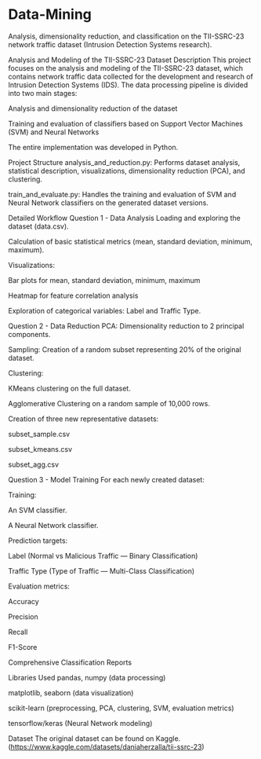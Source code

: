 # Data-Mining
Analysis, dimensionality reduction, and classification on the TII-SSRC-23 network traffic dataset (Intrusion Detection Systems research).


Analysis and Modeling of the TII-SSRC-23 Dataset
Description
This project focuses on the analysis and modeling of the TII-SSRC-23 dataset, which contains network traffic data collected for the development and research of Intrusion Detection Systems (IDS).
The data processing pipeline is divided into two main stages:

Analysis and dimensionality reduction of the dataset

Training and evaluation of classifiers based on Support Vector Machines (SVM) and Neural Networks

The entire implementation was developed in Python.

Project Structure
analysis_and_reduction.py:
Performs dataset analysis, statistical description, visualizations, dimensionality reduction (PCA), and clustering.

train_and_evaluate.py:
Handles the training and evaluation of SVM and Neural Network classifiers on the generated dataset versions.

Detailed Workflow
Question 1 - Data Analysis
Loading and exploring the dataset (data.csv).

Calculation of basic statistical metrics (mean, standard deviation, minimum, maximum).

Visualizations:

Bar plots for mean, standard deviation, minimum, maximum

Heatmap for feature correlation analysis

Exploration of categorical variables: Label and Traffic Type.

Question 2 - Data Reduction
PCA: Dimensionality reduction to 2 principal components.

Sampling: Creation of a random subset representing 20% of the original dataset.

Clustering:

KMeans clustering on the full dataset.

Agglomerative Clustering on a random sample of 10,000 rows.

Creation of three new representative datasets:

subset_sample.csv

subset_kmeans.csv

subset_agg.csv

Question 3 - Model Training
For each newly created dataset:

Training:

An SVM classifier.

A Neural Network classifier.

Prediction targets:

Label (Normal vs Malicious Traffic — Binary Classification)

Traffic Type (Type of Traffic — Multi-Class Classification)

Evaluation metrics:

Accuracy

Precision

Recall

F1-Score

Comprehensive Classification Reports

Libraries Used
pandas, numpy (data processing)

matplotlib, seaborn (data visualization)

scikit-learn (preprocessing, PCA, clustering, SVM, evaluation metrics)

tensorflow/keras (Neural Network modeling)

Dataset
The original dataset can be found on Kaggle. (https://www.kaggle.com/datasets/daniaherzalla/tii-ssrc-23)
